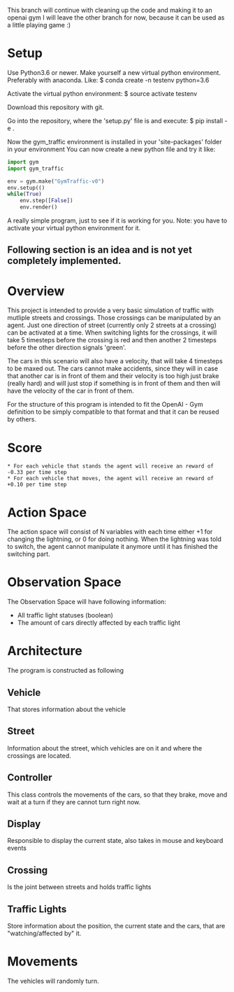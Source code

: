 This branch will continue with cleaning up the code and making it to an openai gym
I will leave the other branch for now, because it can be used as a little playing game :)

# Setup

Use Python3.6 or newer.
Make yourself a new virtual python environment. Preferably with anaconda.
Like:
	$ conda create -n testenv python=3.6

Activate the virtual python environment:
	$ source activate testenv

Download this repository with git.
	

Go into the repository, where the 'setup.py' file is and execute:
	$ pip install -e . 

Now the gym_traffic environment is installed in your 'site-packages' folder in your environment
You can now create a new python file and try it like:

```python
import gym
import gym_traffic

env = gym.make("GymTraffic-v0")
env.setup(()
while(True)
	env.step([False])
	env.render()
```

A really simple program, just to see if it is working for you.
Note: you have to activate your virtual python environment for it.
	

Following section is an idea and is not yet completely implemented.
---------------------------------------------------------------------

# Overview
This project is intended to provide a very basic simulation of traffic with mutliple streets and crossings.
Those crossings can be manipulated by an agent. Just one direction of street (currently only 2 streets at a crossing) can be activated at a time.
When switching lights for the crossings, it will take 5 timesteps before the crossing is red and then another 2 timesteps before the other direction signals 'green'.

The cars in this scenario will also have a velocity, that will take 4 timesteps to be maxed out. The cars cannot make accidents, since they will in case that another car is in front of them 
and their velocity is too high just brake (really hard) and will just stop if something is in front of them and then will have the velocity of the car in front of them.

For the structure of this program is intended to fit the OpenAI - Gym definition to be simply compatible to that format and that it can be reused by others.

# Score
    * For each vehicle that stands the agent will receive an reward of -0.33 per time step
    * For each vehicle that moves, the agent will receive an reward of +0.10 per time step
    
# Action Space
The action space will consist of N variables with each time either +1 for changing the lightning, or 0 for doing nothing.
When the lightning was told to switch, the agent cannot manipulate it anymore until it has finished the switching part.

# Observation Space
The Observation Space will have following information:
  * All traffic light statuses (boolean)
  * The amount of cars directly affected by each traffic light

# Architecture
The program is constructed as following
## Vehicle
That stores information about the vehicle
## Street
Information about the street, which vehicles are on it and where the crossings are located.
## Controller
This class controls the movements of the cars, so that they brake, move and wait at a turn if they are cannot turn right now.
## Display
Responsible to display the current state, also takes in mouse and keyboard events
## Crossing
Is the joint between streets and holds traffic lights
## Traffic Lights
Store information about the position, the current state and the cars, that are "watching/affected by" it.


# Movements
The vehicles will randomly turn.


